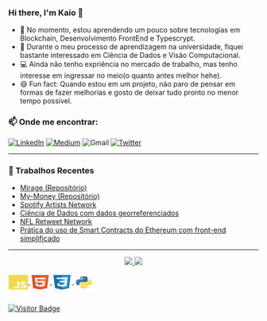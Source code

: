 ### Hi there, I'm Kaio 👋

<!--
**Kaioh95/Kaioh95** is a ✨ _special_ ✨ repository because its `README.md` (this file) appears on your GitHub profile.

Here are some ideas to get you started:

- 🔭 I’m currently working on ...
- 🌱 I’m currently learning ...
- 👯 I’m looking to collaborate on ...
- 🤔 I’m looking for help with ...
- 💬 Ask me about ...
- 📫 How to reach me: ...
- 😄 Fun fact: ...
-->

- 🌱 No momento, estou aprendendo um pouco sobre tecnologias em Blockchain, Desenvolvimento FrontEnd e Typescrypt.
- 🤔 Durante o meu processo de aprendizagem na universidade, fiquei bastante interessado em Ciência de Dados e Visão Computacional.
- 💻 Ainda não tenho expriência no mercado de trabalho, mas tenho interesse em ingressar no meio(o quanto antes melhor hehe).
- 😄 Fun fact: Quando estou em um projeto, não paro de pensar em formas de fazer melhorias e gosto de deixar tudo pronto no menor tempo possível. 

### 📫 Onde me encontrar:

[![LinkedIn](https://img.shields.io/badge/-LinkedIn-0077B5?style=for-the-badge&logo=LinkedIn&logoColor=white)](https://www.linkedin.com/in/kaio-henrique-106880225/)
[![Medium](https://img.shields.io/badge/-Medium-03a57a?style=for-the-badge&labelColor=000000&logo=Medium&logoColor=white)](https://medium.com/@kaioh95)
![Gmail](https://img.shields.io/badge/Gmail-kaioh95%40gmail.com-red?style=for-the-badge&logo=gmail&logoColor=white)
[![Twitter](https://img.shields.io/badge/-Twitter-1DA1F2?style=for-the-badge&logo=Twitter&logoColor=white)](https://twitter.com/KaioH_Sousa)

---

### 📕 Trabalhos Recentes
- [Mirage](https://mirage-nu.vercel.app/)[ (Repositório)](https://github.com/Kaioh95/mirage)
- [My-Money](https://my-money-alpha.vercel.app/)[ (Repositório)](https://github.com/Kaioh95/react-practice)
- [Spotify Artists Network](https://medium.com/@kaioh95/spotify-artists-network-56465d73b02e)
- [Ciência de Dados com dados georreferenciados](https://medium.com/@kaioh95/projeto-sobre-ci%C3%AAncia-de-dados-georreferenciados-5bd0d98d5456)
- [NFL Retweet Network](https://kaioh95.github.io/NFL-Retweet-Network/gephiWorks/network/)
- [Prática do uso de Smart Contracts do Ethereum com front-end simplificado](https://github.com/Kaioh95/MiraDApp)
---

<div align="center">
  <a href="https://github.com/Kaioh95">
  <img height="180em" src="https://github-readme-stats.vercel.app/api?username=Kaioh95&show_icons=true&theme=dracula&include_all_commits=true&count_private=true"/>
  <img height="180em" src="https://github-readme-stats.vercel.app/api/top-langs/?username=Kaioh95&exclude_repo=VHDL,Projeto_CL&layout=compact&langs_count=8&theme=dracula"/>
</div>
  
<div style="display: inline_block"><br>
  <img align="center" alt="-Js" height="30" width="40" src="https://raw.githubusercontent.com/devicons/devicon/master/icons/javascript/javascript-plain.svg">
  <img align="center" alt="-HTML" height="30" width="40" src="https://raw.githubusercontent.com/devicons/devicon/master/icons/html5/html5-original.svg">
  <img align="center" alt="-CSS" height="30" width="40" src="https://raw.githubusercontent.com/devicons/devicon/master/icons/css3/css3-original.svg">
  <img align="center" alt="-Python" height="30" width="40" src="https://raw.githubusercontent.com/devicons/devicon/master/icons/python/python-original.svg">
</div>
  
##
  
![Visitor Badge](https://visitor-badge.laobi.icu/badge?page_id=Kaioh95)
  
